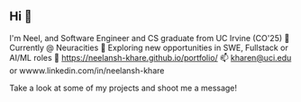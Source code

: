 ## Hi 👋


I'm Neel, and Software Engineer and CS graduate from UC Irvine (CO'25)
💼 Currently @ Neuracities
💬 Exploring new opportunities in SWE, Fullstack or AI/ML roles
🔗 https://neelansh-khare.github.io/portfolio/
📫 kharen@uci.edu or wwww.linkedin.com/in/neelansh-khare

Take a look at some of my projects and shoot me a message!

